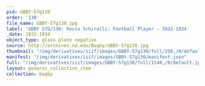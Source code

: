 ```yaml
---
pid: GBBY-57g130
order: '130'
file_name: GBBY-57g130.jpg
label: 'GBBY 57G/130: Rocco Schiralli: Football Player - 1932-1934'
_date: 1932-1934
object_type: glass plate negative
source: http://archives.nd.edu/Bagby/GBBY-57g130.jpg
thumbnail: "/img/derivatives/iiif/images/GBBY-57g130/full/250,/0/default.jpg"
manifest: "/img/derivatives/iiif/images/GBBY-57g130/manifest.json"
full: "/img/derivatives/iiif/images/GBBY-57g130/full/1140,/0/default.jpg"
layout: generic_collection_item
collection: bagby
---
```

